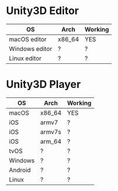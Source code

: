 # Unity3D Editor
| OS | Arch |Working |
| --- | --- | --- |
| macOS editor| x86_64 | YES |
| Windows editor| ? | ? |
| Linux editor | ? | ? |

# Unity3D Player
| OS | Arch | Working |
| --- | --- | --- |
| macOS | x86_64 | YES |
| iOS | armv7 | ? |
| iOS | armv7s | ? |
| iOS | arm_64 | ? |
| tvOS | ? | ? |
| Windows | ? | ? |
| Android | ? | ? |
| Linux | ? | ? |
